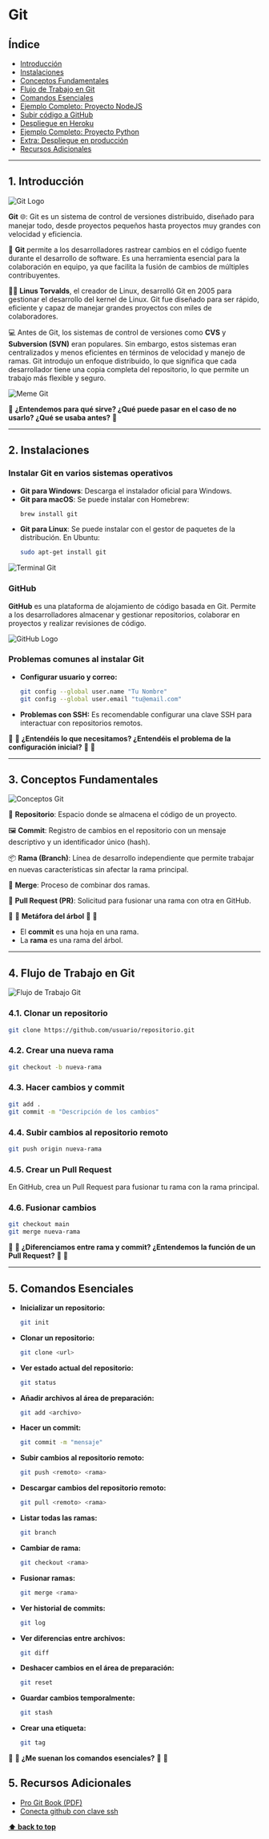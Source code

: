 # Git

## Índice

- [Introducción](#introducción)
- [Instalaciones](#instalaciones)
- [Conceptos Fundamentales](#conceptos-fundamentales)
- [Flujo de Trabajo en Git](#flujo-de-trabajo-en-git)
- [Comandos Esenciales](#comandos-esenciales)
- [Ejemplo Completo: Proyecto NodeJS](#ejemplo-completo-proyecto-nodejs)
- [Subir código a GitHub](#subir-código-a-github)
- [Despliegue en Heroku](#despliegue-en-heroku)
- [Ejemplo Completo: Proyecto Python](#ejemplo-completo-proyecto-python)
- [Extra: Despliegue en producción](#extra-despliegue-en-producción)
- [Recursos Adicionales](#recursos-adicionales)

---

## 1. Introducción

![Git Logo](https://git-scm.com/images/logos/downloads/Git-Logo-2Color.png)

**Git** 🌐: Git es un sistema de control de versiones distribuido, diseñado para manejar todo, desde proyectos pequeños hasta proyectos muy grandes con velocidad y eficiencia.

🚀 **Git** permite a los desarrolladores rastrear cambios en el código fuente durante el desarrollo de software. Es una herramienta esencial para la colaboración en equipo, ya que facilita la fusión de cambios de múltiples contribuyentes.

👨‍💻 **Linus Torvalds**, el creador de Linux, desarrolló Git en 2005 para gestionar el desarrollo del kernel de Linux. Git fue diseñado para ser rápido, eficiente y capaz de manejar grandes proyectos con miles de colaboradores.

💻 Antes de Git, los sistemas de control de versiones como **CVS** y **Subversion (SVN)** eran populares. Sin embargo, estos sistemas eran centralizados y menos eficientes en términos de velocidad y manejo de ramas. Git introdujo un enfoque distribuido, lo que significa que cada desarrollador tiene una copia completa del repositorio, lo que permite un trabajo más flexible y seguro.

![Meme Git](./img/memegit.png)

🚨 **¿Entendemos para qué sirve? ¿Qué puede pasar en el caso de no usarlo? ¿Qué se usaba antes?** 🚨

---

## 2. Instalaciones

### Instalar Git en varios sistemas operativos

- **Git para Windows**: Descarga el instalador oficial para Windows.
- **Git para macOS**: Se puede instalar con Homebrew:  
  ```sh
  brew install git
  ```
- **Git para Linux**: Se puede instalar con el gestor de paquetes de la distribución. En Ubuntu:
  ```sh
  sudo apt-get install git
  ```

![Terminal Git](./img/terminalgit.png)

### GitHub

**GitHub** es una plataforma de alojamiento de código basada en Git. Permite a los desarrolladores almacenar y gestionar repositorios, colaborar en proyectos y realizar revisiones de código.

![GitHub Logo](https://github.githubassets.com/images/modules/logos_page/GitHub-Logo.png)

### Problemas comunes al instalar Git

- **Configurar usuario y correo:**
  ```sh
  git config --global user.name "Tu Nombre"
  git config --global user.email "tu@email.com"
  ```
- **Problemas con SSH:** Es recomendable configurar una clave SSH para interactuar con repositorios remotos.

🚨 🚨 **¿Entendéis lo que necesitamos? ¿Entendéis el problema de la configuración inicial?** 🚨 🚨

---

## 3. Conceptos Fundamentales

![Conceptos Git](./img/conceptosgit.png)

📖 **Repositorio**: Espacio donde se almacena el código de un proyecto.

🖼️ **Commit**: Registro de cambios en el repositorio con un mensaje descriptivo y un identificador único (hash).

📦 **Rama (Branch)**: Línea de desarrollo independiente que permite trabajar en nuevas características sin afectar la rama principal.

💾 **Merge**: Proceso de combinar dos ramas.

📜 **Pull Request (PR)**: Solicitud para fusionar una rama con otra en GitHub.

🚨 🚨 **Metáfora del árbol** 🚨 🚨
- El **commit** es una hoja en una rama.
- La **rama** es una rama del árbol.

---

## 4. Flujo de Trabajo en Git

![Flujo de Trabajo Git](./img/flujogit.png)

### 4.1. Clonar un repositorio
```sh
git clone https://github.com/usuario/repositorio.git
```

### 4.2. Crear una nueva rama
```sh
git checkout -b nueva-rama
```

### 4.3. Hacer cambios y commit
```sh
git add .
git commit -m "Descripción de los cambios"
```

### 4.4. Subir cambios al repositorio remoto
```sh
git push origin nueva-rama
```

### 4.5. Crear un Pull Request
En GitHub, crea un Pull Request para fusionar tu rama con la rama principal.

### 4.6. Fusionar cambios
```sh
git checkout main
git merge nueva-rama
```

🚨 🚨 **¿Diferenciamos entre rama y commit? ¿Entendemos la función de un Pull Request?** 🚨 🚨

---

## 5. Comandos Esenciales

- **Inicializar un repositorio:**  
  ```sh
  git init
  ```
- **Clonar un repositorio:**  
  ```sh
  git clone <url>
  ```
- **Ver estado actual del repositorio:**  
  ```sh
  git status
  ```
- **Añadir archivos al área de preparación:**  
  ```sh
  git add <archivo>
  ```
- **Hacer un commit:**  
  ```sh
  git commit -m "mensaje"
  ```
- **Subir cambios al repositorio remoto:**  
  ```sh
  git push <remoto> <rama>
  ```
- **Descargar cambios del repositorio remoto:**  
  ```sh
  git pull <remoto> <rama>
  ```
- **Listar todas las ramas:**  
  ```sh
  git branch
  ```
- **Cambiar de rama:**  
  ```sh
  git checkout <rama>
  ```
- **Fusionar ramas:**  
  ```sh
  git merge <rama>
  ```
- **Ver historial de commits:**  
  ```sh
  git log
  ```
- **Ver diferencias entre archivos:**  
  ```sh
  git diff
  ```
- **Deshacer cambios en el área de preparación:**  
  ```sh
  git reset
  ```
- **Guardar cambios temporalmente:**  
  ```sh
  git stash
  ```
- **Crear una etiqueta:**  
  ```sh
  git tag
  ```

🚨 🚨 **¿Me suenan los comandos esenciales?** 🚨 🚨

## 5. Recursos Adicionales

- [Pro Git Book (PDF)](https://git-scm.com/book/en/v2)
- [Conecta github con clave ssh](https://warrenworks.com/wp-content/uploads/2022/09/Configure_SSH_For_GitHub.pdf)

**[⬆ back to top](#Índice)**
